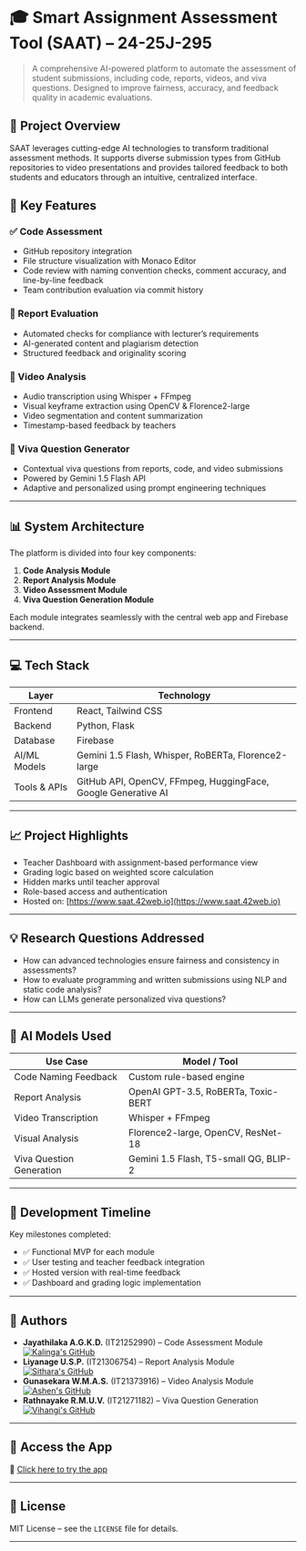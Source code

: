 # 🎓 Smart Assignment Assessment Tool (SAAT) – 24-25J-295

> A comprehensive AI-powered platform to automate the assessment of student submissions, including code, reports, videos, and viva questions. Designed to improve fairness, accuracy, and feedback quality in academic evaluations.

## 🌟 Project Overview

SAAT leverages cutting-edge AI technologies to transform traditional assessment methods. It supports diverse submission types from GitHub repositories to video presentations and provides tailored feedback to both students and educators through an intuitive, centralized interface.

## 📌 Key Features

### ✅ Code Assessment
- GitHub repository integration
- File structure visualization with Monaco Editor
- Code review with naming convention checks, comment accuracy, and line-by-line feedback
- Team contribution evaluation via commit history

### 📝 Report Evaluation
- Automated checks for compliance with lecturer’s requirements
- AI-generated content and plagiarism detection
- Structured feedback and originality scoring

### 🎥 Video Analysis
- Audio transcription using Whisper + FFmpeg
- Visual keyframe extraction using OpenCV & Florence2-large
- Video segmentation and content summarization
- Timestamp-based feedback by teachers

### 🎤 Viva Question Generator
- Contextual viva questions from reports, code, and video submissions
- Powered by Gemini 1.5 Flash API
- Adaptive and personalized using prompt engineering techniques

---

## 📊 System Architecture

The platform is divided into four key components:
1. **Code Analysis Module**
2. **Report Analysis Module**
3. **Video Assessment Module**
4. **Viva Question Generation Module**

Each module integrates seamlessly with the central web app and Firebase backend.

---

## 💻 Tech Stack

| Layer         | Technology                        |
|--------------|------------------------------------|
| Frontend     | React, Tailwind CSS                |
| Backend      | Python, Flask                      |
| Database     | Firebase                           |
| AI/ML Models | Gemini 1.5 Flash, Whisper, RoBERTa, Florence2-large |
| Tools & APIs | GitHub API, OpenCV, FFmpeg, HuggingFace, Google Generative AI |

---

## 📈 Project Highlights

- Teacher Dashboard with assignment-based performance view
- Grading logic based on weighted score calculation
- Hidden marks until teacher approval
- Role-based access and authentication
- Hosted on: [https://www.saat.42web.io](https://www.saat.42web.io)

---

## 💡 Research Questions Addressed

- How can advanced technologies ensure fairness and consistency in assessments?
- How to evaluate programming and written submissions using NLP and static code analysis?
- How can LLMs generate personalized viva questions?

---

## 🔬 AI Models Used

| Use Case                     | Model / Tool                                |
|-----------------------------|----------------------------------------------|
| Code Naming Feedback        | Custom rule-based engine                     |
| Report Analysis             | OpenAI GPT-3.5, RoBERTa, Toxic-BERT          |
| Video Transcription         | Whisper + FFmpeg                             |
| Visual Analysis             | Florence2-large, OpenCV, ResNet-18           |
| Viva Question Generation    | Gemini 1.5 Flash, T5-small QG, BLIP-2        |

---

## 📅 Development Timeline

Key milestones completed:
- ✅ Functional MVP for each module
- ✅ User testing and teacher feedback integration
- ✅ Hosted version with real-time feedback
- ✅ Dashboard and grading logic implementation

---

## 👥 Authors

- **Jayathilaka A.G.K.D.** (IT21252990) – Code Assessment Module  [![Kalinga's GitHub](https://img.shields.io/badge/@kalingajayathilaka-181717?logo=github&logoColor=white)](https://github.com/IT21252990)
- **Liyanage U.S.P.** (IT21306754) – Report Analysis Module  [![Sithara's GitHub](https://img.shields.io/badge/@sitharapramodini-181717?logo=github&logoColor=white)](https://github.com/SitharaPramodini)
- **Gunasekara W.M.A.S.** (IT21373916) – Video Analysis Module  [![Ashen's GitHub](https://img.shields.io/badge/@ashensavinda-181717?logo=github&logoColor=white)](https://github.com/Ashen-Savinda)
- **Rathnayake R.M.U.V.** (IT21271182) – Viva Question Generation  [![Vihangi's GitHub](https://img.shields.io/badge/@vihangirathnayake-181717?logo=github&logoColor=white)](https://github.com/IT21271182)

---

## 📢 Access the App

🔗 [Click here to try the app](https://www.saat.42web.io)

---

## 📄 License

MIT License – see the `LICENSE` file for details.

---
